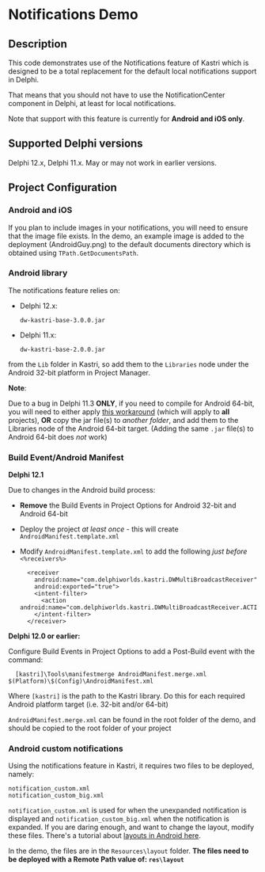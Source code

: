 # Notifications Demo

## Description

This code demonstrates use of the Notifications feature of Kastri which is designed to be a total replacement for the default local notifications support in Delphi.

That means that you should not have to use the NotificationCenter component in Delphi, at least for local notifications.

Note that support with this feature is currently for **Android and iOS only**.

## Supported Delphi versions

Delphi 12.x, Delphi 11.x. May or may not work in earlier versions.

## Project Configuration

### Android and iOS

If you plan to include images in your notifications, you will need to ensure that the image file exists. In the demo, an example image is added to the deployment (AndroidGuy.png) to the default documents directory which is obtained using `TPath.GetDocumentsPath`.

### Android library

The notifications feature relies on:

* Delphi 12.x: 

  `dw-kastri-base-3.0.0.jar`

* Delphi 11.x: 
  
  `dw-kastri-base-2.0.0.jar`
 
from the `Lib` folder in Kastri, so add them to the `Libraries` node under the Android 32-bit platform in Project Manager.

**Note**:

Due to a bug in Delphi 11.3 **ONLY**, if you need to compile for Android 64-bit, you will need to either apply [this workaround](https://docs.code-kungfu.com/books/hotfix-113-alexandria/page/fix-jar-libraries-added-to-android-64-bit-platform-target-are-not-compiled) (which will apply to **all** projects), **OR** copy the jar file(s) to _another folder_, and add them to the Libraries node of the Android 64-bit target. (Adding the same `.jar` file(s) to Android 64-bit does _not_ work)

### Build Event/Android Manifest

**Delphi 12.1**

Due to changes in the Android build process:

* **Remove** the Build Events in Project Options for Android 32-bit and Android 64-bit 
* Deploy the project *at least once* - this will create `AndroidManifest.template.xml`
* Modify `AndroidManifest.template.xml` to add the following *just before* `<%receivers%>`

  ```
    <receiver
      android:name="com.delphiworlds.kastri.DWMultiBroadcastReceiver"
      android:exported="true">
      <intent-filter>
        <action android:name="com.delphiworlds.kastri.DWMultiBroadcastReceiver.ACTION_NOTIFICATION"/>
      </intent-filter>
    </receiver>
  ```

**Delphi 12.0 or earlier:**

Configure Build Events in Project Options to add a Post-Build event with the command:  

```
  [kastri]\Tools\manifestmerge AndroidManifest.merge.xml $(Platform)\$(Config)\AndroidManifest.xml
```  
Where `[kastri]` is the path to the Kastri library. Do this for each required Android platform target (i.e. 32-bit and/or 64-bit)

`AndroidManifest.merge.xml` can be found in the root folder of the demo, and should be copied to the root folder of your project

### Android custom notifications

Using the notifications feature in Kastri, it requires two files to be deployed, namely:

```
notification_custom.xml
notification_custom_big.xml
```

`notification_custom.xml` is used for when the unexpanded notification is displayed and `notification_custom_big.xml` when the notification is expanded. If you are daring enough, and want to change the layout, modify these files. There's a tutorial about [layouts in Android here](https://www.tutorialspoint.com/android/android_user_interface_layouts.htm).

In the demo, the files are in the `Resources\layout` folder. **The files need to be deployed with a Remote Path value of: `res\layout`**






